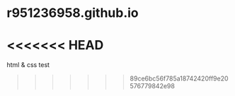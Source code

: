 # r951236958.github.io
<<<<<<< HEAD
=======
html &amp; css test
>>>>>>> 89ce6bc56f785a18742420ff9e20576779842e98
